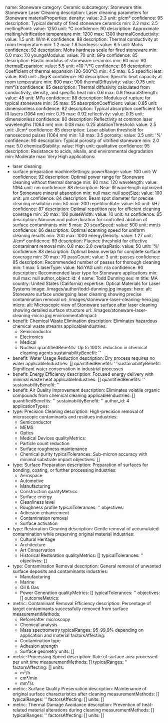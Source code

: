 name: Stoneware
category: Ceramic
subcategory: Stoneware
title: Stoneware Laser Cleaning
description: Laser cleaning parameters for Stoneware
materialProperties:
  density:
    value: 2.3
    unit: g/cm³
    confidence: 95
    description: Typical density of fired stoneware ceramics
    min: 2.2
    max: 2.5
  meltingPoint:
    value: 1250
    unit: °C
    confidence: 90
    description: Approximate melting/vitrification temperature
    min: 1200
    max: 1300
  thermalConductivity:
    value: 1.5
    unit: W/m·K
    confidence: 88
    description: Thermal conductivity at room temperature
    min: 1.2
    max: 1.8
  hardness:
    value: 6.5
    unit: Mohs
    confidence: 92
    description: Mohs hardness scale for fired stoneware
    min: 6.0
    max: 7.0
  youngsModulus:
    value: 70
    unit: GPa
    confidence: 85
    description: Elastic modulus of stoneware ceramics
    min: 60
    max: 80
  thermalExpansion:
    value: 5.5
    unit: ×10⁻⁶/°C
    confidence: 85
    description: Coefficient of thermal expansion (20-500°C)
    min: 4.5
    max: 6.5
  specificHeat:
    value: 850
    unit: J/kg·K
    confidence: 90
    description: Specific heat capacity at room temperature
    min: 800
    max: 900
  thermalDiffusivity:
    value: 0.75
    unit: mm²/s
    confidence: 85
    description: Thermal diffusivity calculated from conductivity, density, and specific
      heat
    min: 0.6
    max: 0.9
  flexuralStrength:
    value: 45
    unit: MPa
    confidence: 88
    description: Modulus of rupture for typical stoneware
    min: 35
    max: 55
  absorptionCoefficient:
    value: 0.85
    unit: dimensionless
    confidence: 82
    description: Typical absorption coefficient for IR lasers (1064 nm)
    min: 0.75
    max: 0.92
  reflectivity:
    value: 0.15
    unit: dimensionless
    confidence: 80
    description: Reflectivity at common laser wavelengths (1064 nm)
    min: 0.08
    max: 0.25
  ablationThreshold:
    value: 2.5
    unit: J/cm²
    confidence: 85
    description: Laser ablation threshold for nanosecond pulses (1064 nm)
    min: 1.8
    max: 3.5
  porosity:
    value: 3.5
    unit: '%'
    confidence: 90
    description: Typical porosity of vitrified stoneware
    min: 2.0
    max: 5.0
  chemicalStability:
    value: High
    unit: qualitative
    confidence: 95
    description: Resistance to acids, alkalis, and environmental degradation
    min: Moderate
    max: Very High
applications:
- laser cleaning
- surface preparation
machineSettings:
  powerRange:
    value: 100
    unit: W
    confidence: 92
    description: Optimal power range for Stoneware cleaning without thermal damage
    min: 80
    max: 120
  wavelength:
    value: 1064
    unit: nm
    confidence: 88
    description: Near-IR wavelength optimized for Stoneware mineral absorption
    min: null
    max: null
  spotSize:
    value: 100
    unit: μm
    confidence: 84
    description: Beam spot diameter for precise cleaning resolution
    min: 50
    max: 200
  repetitionRate:
    value: 50
    unit: kHz
    confidence: 87
    description: Optimal repetition rate for efficient cleaning coverage
    min: 20
    max: 100
  pulseWidth:
    value: 10
    unit: ns
    confidence: 85
    description: Nanosecond pulse duration for controlled ablation of surface contaminants
    min: 5
    max: 20
  scanSpeed:
    value: 500
    unit: mm/s
    confidence: 86
    description: Optimal scanning speed for uniform cleaning results
    min: 200
    max: 1000
  energyDensity:
    value: 1.27
    unit: J/cm²
    confidence: 89
    description: Fluence threshold for effective contaminant removal
    min: 0.8
    max: 2.0
  overlapRatio:
    value: 50
    unit: '%'
    confidence: 83
    description: Optimal beam overlap for complete surface coverage
    min: 30
    max: 70
  passCount:
    value: 3
    unit: passes
    confidence: 85
    description: Recommended number of passes for thorough cleaning
    min: 1
    max: 5
  laserType:
    value: Nd:YAG
    unit: n/a
    confidence: 90
    description: Recommended laser type for Stoneware applications
    min: null
    max: null
author_object:
  id: 4
  name: Todd Dunning
  sex: m
  title: MA
  country: United States (California)
  expertise: Optical Materials for Laser Systems
  image: /images/author/todd-dunning.jpg
images:
  hero:
    alt: Stoneware surface undergoing laser cleaning showing precise contamination
      removal
    url: /images/stoneware-laser-cleaning-hero.jpg
  micro:
    alt: Microscopic view of Stoneware surface after laser cleaning showing detailed
      surface structure
    url: /images/stoneware-laser-cleaning-micro.jpg
environmentalImpact:
- benefit: Chemical Waste Elimination
  description: Eliminates hazardous chemical waste streams
  applicableIndustries:
  - Semiconductor
  - Electronics
  - Medical
  - Nuclear
  quantifiedBenefits: Up to 100% reduction in chemical cleaning agents
  sustainabilityBenefit: ''
- benefit: Water Usage Reduction
  description: Dry process requires no water
  applicableIndustries: []
  quantifiedBenefits: ''
  sustainabilityBenefit: Significant water conservation in industrial processes
- benefit: Energy Efficiency
  description: Focused energy delivery with minimal waste heat
  applicableIndustries: []
  quantifiedBenefits: ''
  sustainabilityBenefit: ''
- benefit: Air Quality Improvement
  description: Eliminates volatile organic compounds from chemical cleaning
  applicableIndustries: []
  quantifiedBenefits: ''
  sustainabilityBenefit: ''
author_id: 4
applicationTypes:
- type: Precision Cleaning
  description: High-precision removal of microscopic contaminants and residues
  industries:
  - Semiconductor
  - MEMS
  - Optics
  - Medical Devices
  qualityMetrics:
  - Particle count reduction
  - Surface roughness maintenance
  - Chemical purity
  typicalTolerances: Sub-micron accuracy with minimal substrate impact
  objectives: []
- type: Surface Preparation
  description: Preparation of surfaces for bonding, coating, or further processing
  industries:
  - Aerospace
  - Automotive
  - Manufacturing
  - Construction
  qualityMetrics:
  - Surface energy
  - Cleanliness level
  - Roughness profile
  typicalTolerances: ''
  objectives:
  - Adhesion enhancement
  - Contamination removal
  - Surface activation
- type: Restoration Cleaning
  description: Gentle removal of accumulated contamination while preserving original
    material
  industries:
  - Cultural Heritage
  - Architecture
  - Art Conservation
  - Historical Restoration
  qualityMetrics: []
  typicalTolerances: ''
  objectives: []
- type: Contamination Removal
  description: General removal of unwanted surface deposits and contaminants
  industries:
  - Manufacturing
  - Marine
  - Oil & Gas
  - Power Generation
  qualityMetrics: []
  typicalTolerances: ''
  objectives: []
outcomeMetrics:
- metric: Contaminant Removal Efficiency
  description: Percentage of target contaminants successfully removed from surface
  measurementMethods:
  - Before/after microscopy
  - Chemical analysis
  - Mass spectrometry
  typicalRanges: 95-99.9% depending on application and material
  factorsAffecting:
  - Contamination type
  - Adhesion strength
  - Surface geometry
  units: []
- metric: Processing Speed
  description: Rate of surface area processed per unit time
  measurementMethods: []
  typicalRanges: ''
  factorsAffecting: []
  units:
  - m²/h
  - cm²/min
  - mm²/s
- metric: Surface Quality Preservation
  description: Maintenance of original surface characteristics after cleaning
  measurementMethods: []
  typicalRanges: ''
  factorsAffecting: []
  units: []
- metric: Thermal Damage Avoidance
  description: Prevention of heat-related material alterations during cleaning
  measurementMethods: []
  typicalRanges: ''
  factorsAffecting: []
  units: []
